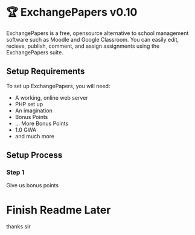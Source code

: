 # 🏆 ExchangePapers v0.10
ExchangePapers is a free, opensource alternative to school management software such as Moodle and Google Classroom. You can easily edit, recieve, publish, comment, and assign assignments using the ExchangePapers suite.

## Setup Requirements
To set up ExchangePapers, you will need:
- A working, online web server
- PHP set up
- An imagination
- Bonus Points
- ... More Bonus Points
- 1.0 GWA
- and much more

## Setup Process
### Step 1
Give us bonus points

# Finish Readme Later
thanks sir
